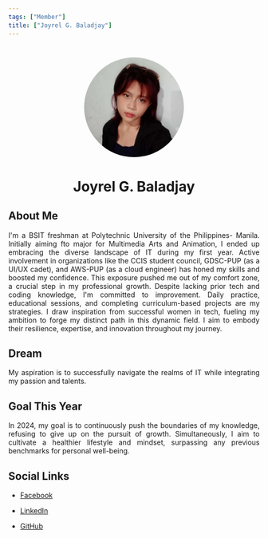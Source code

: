```yaml
---
tags: ["Member"]
title: ["Joyrel G. Baladjay"]
---
```


<TagLinks/>

<div align="center">
  <img src="../../images/joyrel.jpg" width="200" height="200" style="border-radius: 50%; margin-top: 25px;" />
</div>

<div align="center">
  <h1>Joyrel G. Baladjay</h1>
</div>

<div style="text-align: justify;">
  <h2>About Me</h2>
  <p>I'm a BSIT freshman at Polytechnic University of the Philippines- Manila. Initially aiming fto major for Multimedia Arts and Animation, I ended up embracing the diverse landscape of IT during my first year. Active involvement in organizations like the CCIS student council, GDSC-PUP (as a UI/UX cadet), and AWS-PUP (as a cloud engineer) has honed my skills and boosted my confidence. This exposure pushed me out of my comfort zone, a crucial step in my professional growth. Despite lacking prior tech and coding knowledge, I'm committed to improvement. Daily practice, educational sessions, and completing curriculum-based projects are my strategies. I draw inspiration from successful women in tech, fueling my ambition to forge my distinct path in this dynamic field. I aim to embody their resilience, expertise, and innovation throughout my journey.</p>

  <h2>Dream</h2>
  <p>My aspiration is to successfully navigate the realms of IT while integrating my passion and talents.</p>
  
  <h2>Goal This Year</h2>
  <p>In 2024, my goal is to continuously push the boundaries of my knowledge, refusing to give up on the pursuit of growth. Simultaneously, I aim to cultivate a healthier lifestyle and mindset, surpassing any previous benchmarks for personal well-being.</p>

  <h2>Social Links</h2>
  <ul>
    <li>
      <p>
        <a href="https://www.facebook.com/joyyirelg">Facebook</a>
      </p>
    </li>
    <li>
      <p>
        <a href="https://www.linkedin.com/in/joyrel-baladjay-421371195/">LinkedIn</a>
      </p>
    </li>
    <li>
      <p>
        <a href="https://github.com/joyyirel">GitHub</a>
      </p>
    </li>
  </ul>
</div>